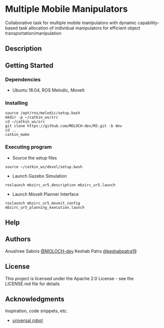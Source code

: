 # Multiple Mobile Manipulators
Collaborative task for multiple mobile manipulators with dynamic capability-based task allocation of individual manipulators for efficient object transportation/manipulation

## Description



## Getting Started

### Dependencies

* Ubuntu 18.04, ROS Melodic, MoveIt

### Installing

```
source /opt/ros/melodic/setup.bash
mkdir -p ~/catkin_ws/src
cd ~/catkin_ws/src
git clone https://github.com/MOLOCH-dev/M3.git -b dev
cd ..
catkin_make
```

### Executing program

* Source the setup files
```
source ~/catkin_ws/devel/setup.bash
```
* Launch Gazebo Simulation
```
roslaunch mbzirc_ur5_description mbzirc_ur5.launch 
```
* Launch MoveIt Planner Interface
```
roslaunch mbzirc_ur5_moveit_config mbzirc_ur5_planning_execution.launch 
```

## Help


## Authors


Anushree Sabnis 
[@MOLOCH-dev](https://www.linkedin.com/in/anushreesabnis)
Keshab Patra
[@keshabpatra19](https://github.com/keshabpatra19)

## License

This project is licensed under the Apache 2.0 License - see the LICENSE.md file for details

## Acknowledgments

Inspiration, code snippets, etc.
* [universal robot](https://github.com/ros-industrial/universal_robot.git)
